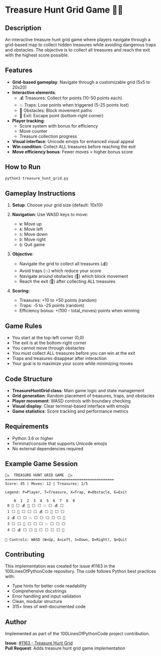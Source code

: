 # Treasure Hunt Grid Game 🏴‍☠️

## Description

An interactive treasure hunt grid game where players navigate through a grid-based map to collect hidden treasures while avoiding dangerous traps and obstacles. The objective is to collect all treasures and reach the exit with the highest score possible.

## Features

- **Grid-based gameplay**: Navigate through a customizable grid (5x5 to 20x20)
- **Interactive elements**: 
  - 💰 Treasures: Collect for points (10-50 points each)
  - 💥 Traps: Lose points when triggered (5-25 points lost)
  - 🧱 Obstacles: Block movement paths
  - 🚪 Exit: Escape point (bottom-right corner)
- **Player tracking**: 
  - Score system with bonus for efficiency
  - Move counter
  - Treasure collection progress
- **Visual interface**: Unicode emojis for enhanced visual appeal
- **Win condition**: Collect ALL treasures before reaching the exit
- **Move efficiency bonus**: Fewer moves = higher bonus score

## How to Run

```bash
python3 treasure_hunt_grid.py
```

## Gameplay Instructions

1. **Setup**: Choose your grid size (default: 10x10)
2. **Navigation**: Use WASD keys to move:
   - `W`: Move up
   - `A`: Move left  
   - `S`: Move down
   - `D`: Move right
   - `Q`: Quit game

3. **Objective**: 
   - Navigate the grid to collect all treasures (💰)
   - Avoid traps (💥) which reduce your score
   - Navigate around obstacles (🧱) which block movement
   - Reach the exit (🚪) after collecting ALL treasures

4. **Scoring**:
   - Treasures: +10 to +50 points (random)
   - Traps: -5 to -25 points (random) 
   - Efficiency bonus: +(100 - total_moves) points when winning

## Game Rules

- You start at the top-left corner (0,0)
- The exit is at the bottom-right corner
- You cannot move through obstacles
- You must collect ALL treasures before you can win at the exit
- Traps and treasures disappear after interaction
- Your goal is to maximize your score while minimizing moves

## Code Structure

- **TreasureHuntGrid class**: Main game logic and state management
- **Grid generation**: Random placement of treasures, traps, and obstacles
- **Player movement**: WASD controls with boundary checking
- **Visual display**: Clear terminal-based interface with emojis
- **Game statistics**: Score tracking and performance metrics

## Requirements

- Python 3.6 or higher
- Terminal/console that supports Unicode emojis
- No external dependencies required

## Example Game Session

```
🏴‍☠️  TREASURE HUNT GRID GAME  🏴‍☠️
==================================================
Score: 45 | Moves: 12 | Treasures: 2/5

Legend: P=Player, T=Treasure, X=Trap, #=Obstacle, E=Exit

    0  1  2  3  4  5  6  7  8  9 
 0 🤠 ⬜ 💰 🧱 ⬜ ⬜ 💥 ⬜ 💰 ⬜ 
 1 ⬜ 🧱 ⬜ ⬜ ⬜ 💰 ⬜ 🧱 ⬜ ⬜ 
 2 💰 ⬜ ⬜ 💥 ⬜ ⬜ ⬜ ⬜ ⬜ 🧱 
 3 ⬜ ⬜ 🧱 ⬜ ⬜ ⬜ 💥 ⬜ ⬜ ⬜ 
 4 ⬜ 💰 ⬜ ⬜ 🧱 ⬜ ⬜ ⬜ ⬜ 🚪 

📍 Controls: WASD (W=Up, A=Left, S=Down, D=Right), Q=Quit
```

## Contributing

This implementation was created for issue #1163 in the 100LinesOfPythonCode repository. The code follows Python best practices with:

- Type hints for better code readability
- Comprehensive docstrings
- Error handling and input validation
- Clean, modular structure
- 315+ lines of well-documented code

## Author

Implemented as part of the 100LinesOfPythonCode project contribution.

**Issue**: [#1163 - Treasure Hunt Grid](https://github.com/sumanth-0/100LinesOfPythonCode/issues/1163)  
**Pull Request**: Adds treasure hunt grid game implementation
